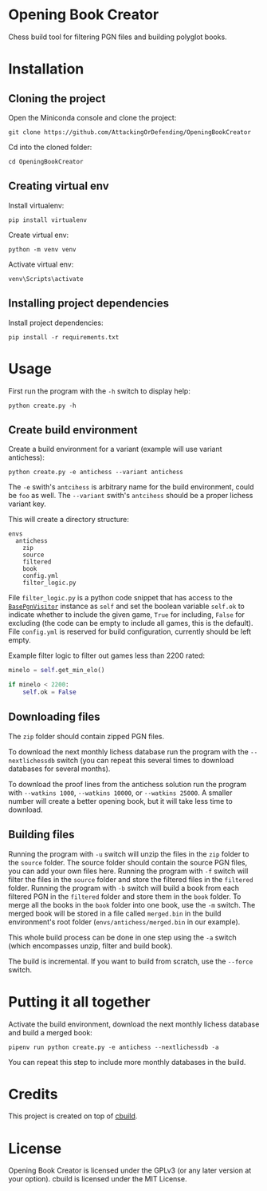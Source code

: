 # Opening Book Creator

Chess build tool for filtering PGN files and building polyglot books.

# Installation

## Cloning the project

Open the Miniconda console and clone the project:

`git clone https://github.com/AttackingOrDefending/OpeningBookCreator`

Cd into the cloned folder:

`cd OpeningBookCreator`

## Creating virtual env

Install virtualenv:

`pip install virtualenv`

Create virtual env:

`python -m venv venv`

Activate virtual env:

`venv\Scripts\activate`

## Installing project dependencies

Install project dependencies:

`pip install -r requirements.txt`

# Usage

First run the program with the `-h` switch to display help:

`python create.py -h`

## Create build environment

Create a build environment for a variant (example will use variant antichess):

`python create.py -e antichess --variant antichess`

The `-e` swith's `antcihess` is arbitrary name for the build environment, could be `foo` as well. The `--variant` swith's `antcihess` should be a proper lichess variant key.

This will create a directory structure:

```
envs
  antichess
    zip
    source
    filtered
    book
    config.yml
    filter_logic.py    
```

File `filter_logic.py` is a python code snippet that has access to the [`BasePgnVisitor`](https://github.com/AttackingOrDefending/OpeningBookCreator/blob/master/buildutils.py#L103) instance as `self` and set the boolean variable `self.ok` to indicate whether to include the given game, `True` for including, `False` for excluding (the code can be empty to include all games, this is the default). File `config.yml` is reserved for build configuration, currently should be left empty.

Example filter logic to filter out games less than 2200 rated:

```python
minelo = self.get_min_elo()

if minelo < 2200:
	self.ok = False
```

## Downloading files

The `zip` folder should contain zipped PGN files.

To download the next monthly lichess database run the program with the `--nextlichessdb` switch (you can repeat this several times to download databases for several months).

To download the proof lines from the antichess solution run the program with `--watkins 1000`, `--watkins 10000`, or `--watkins 25000`. A smaller number will create a better opening book, but it will take less time to download.

## Building files

Running the program with `-u` switch will unzip the files in the `zip` folder to the `source` folder. The source folder should contain the source PGN files, you can add your own files here. Running the program with `-f` switch will filter the files in the `source` folder and store the filtered files in the `filtered` folder. Running the program with `-b` switch will build a book from each filtered PGN in the `filtered` folder and store them in the `book` folder. To merge all the books in the `book` folder into one book, use the `-m` switch. The merged book will be stored in a file called `merged.bin` in the build environment's root folder (`envs/antichess/merged.bin` in our example).

This whole build process can be done in one step using the `-a` switch (which encompasses unzip, filter and build book).

The build is incremental. If you want to build from scratch, use the `--force` switch.

# Putting it all together

Activate the build environment, download the next monthly lichess database and build a merged book:

`pipenv run python create.py -e antichess --nextlichessdb -a`

You can repeat this step to include more monthly databases in the build.

# Credits

This project is created on top of [cbuild](https://github.com/lichapibot/cbuild).

# License

Opening Book Creator is licensed under the GPLv3 (or any later version at your option).
cbuild is licensed under the MIT License.
